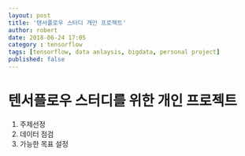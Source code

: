 ```yaml
---
layout: post
title: '텐서플로우 스터디 개인 프로젝트'
author: robert
date: 2018-06-24 17:05
category : tensorflow
tags: [tensorflow, data anlaysis, bigdata, personal project]
published: false
---
```


텐서플로우 스터디를 위한 개인 프로젝트
===

1. 주제선정
2. 데이터 점검
3. 가능한 목표 설정
